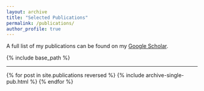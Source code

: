 ```yaml
---
layout: archive
title: "Selected Publications"
permalink: /publications/
author_profile: true
---
```


<!-- {% if author.googlescholar %}
  You can also find my articles on <u><a href="{{author.googlescholar}}">my Google Scholar profile</a>.</u>
{% endif %} -->

A full list of my publications can be found on my <a href="https://scholar.google.com/citations?user=dv0NRZgAAAAJ">Google Scholar</a>.</u>

{% include base_path %}

<hr style="border-top:3px">

{% for post in site.publications reversed %}
  {% include archive-single-pub.html %}
{% endfor %}
